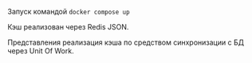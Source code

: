 Запуск командой ```docker compose up```

Кэш реализован через Redis JSON.

Представления реализация кэша по средством синхронизации с БД через Unit Of Work.

